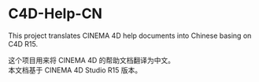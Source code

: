# C4D-Help-CN
This project translates CINEMA 4D help documents into Chinese basing on C4D R15.  
  
这个项目用来将 CINEMA 4D 的帮助文档翻译为中文。  
本文档基于 CINEMA 4D Studio R15 版本。
